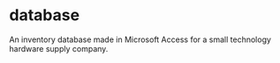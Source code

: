# database
An inventory database made in Microsoft Access for a small technology hardware supply company.
